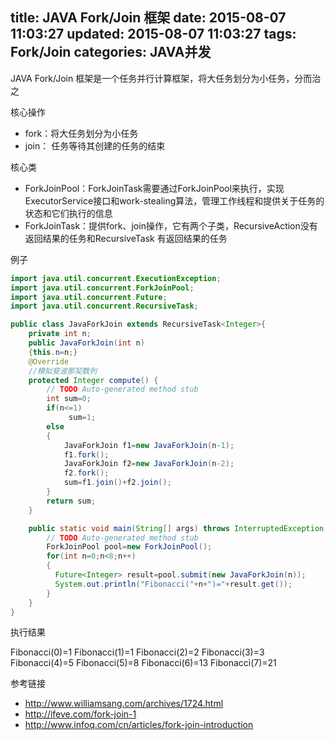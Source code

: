 title: JAVA Fork/Join 框架
date: 2015-08-07 11:03:27
updated: 2015-08-07 11:03:27
tags: Fork/Join
categories: JAVA并发
---
JAVA Fork/Join 框架是一个任务并行计算框架，将大任务划分为小任务，分而治之

核心操作

 - fork：将大任务划分为小任务
 - join： 任务等待其创建的任务的结束
 
核心类

 - ForkJoinPool：ForkJoinTask需要通过ForkJoinPool来执行，实现ExecutorService接口和work-stealing算法，管理工作线程和提供关于任务的状态和它们执行的信息
 - ForkJoinTask：提供fork、join操作，它有两个子类，RecursiveAction没有返回结果的任务和RecursiveTask 有返回结果的任务
 <!--more-->
 
例子

```java
import java.util.concurrent.ExecutionException;
import java.util.concurrent.ForkJoinPool;
import java.util.concurrent.Future;
import java.util.concurrent.RecursiveTask;

public class JavaForkJoin extends RecursiveTask<Integer>{
	private int n;
	public JavaForkJoin(int n)
	{this.n=n;}
	@Override
	//模拟斐波那契数列
	protected Integer compute() {
		// TODO Auto-generated method stub
		int sum=0;
		if(n<=1)
			 sum=1;
		else
		{
			JavaForkJoin f1=new JavaForkJoin(n-1);
			f1.fork();
			JavaForkJoin f2=new JavaForkJoin(n-2);
			f2.fork();
			sum=f1.join()+f2.join();
		}
		return sum;
	}

	public static void main(String[] args) throws InterruptedException, ExecutionException {
		// TODO Auto-generated method stub
		ForkJoinPool pool=new ForkJoinPool();
		for(int n=0;n<8;n++)
		{	
		  Future<Integer> result=pool.submit(new JavaForkJoin(n));
		  System.out.println("Fibonacci("+n+")="+result.get());
		}
	}
}
```

执行结果

> 
Fibonacci(0)=1
Fibonacci(1)=1
Fibonacci(2)=2
Fibonacci(3)=3
Fibonacci(4)=5
Fibonacci(5)=8
Fibonacci(6)=13
Fibonacci(7)=21

 
参考链接

 - http://www.williamsang.com/archives/1724.html
 - http://ifeve.com/fork-join-1
 - http://www.infoq.com/cn/articles/fork-join-introduction
 

 
 
 

 

 

